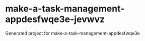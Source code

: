 # make-a-task-management-appdesfwqe3e-jevwvz
Generated project for make-a-task-management-appdesfwqe3e
